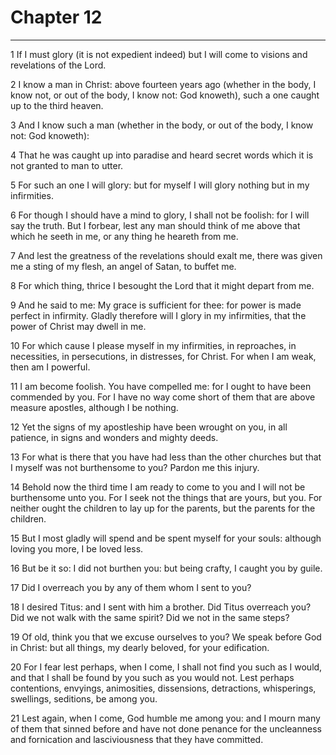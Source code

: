 # Chapter 12

***

1 If I must glory (it is not expedient indeed) but I will come to visions and revelations of the Lord.

2 I know a man in Christ: above fourteen years ago (whether in the body, I know not, or out of the body, I know not: God knoweth), such a one caught up to the third heaven.

3 And I know such a man (whether in the body, or out of the body, I know not: God knoweth):

4 That he was caught up into paradise and heard secret words which it is not granted to man to utter.

5 For such an one I will glory: but for myself I will glory nothing but in my infirmities.

6 For though I should have a mind to glory, I shall not be foolish: for I will say the truth. But I forbear, lest any man should think of me above that which he seeth in me, or any thing he heareth from me.

7 And lest the greatness of the revelations should exalt me, there was given me a sting of my flesh, an angel of Satan, to buffet me.

8 For which thing, thrice I besought the Lord that it might depart from me.

9 And he said to me: My grace is sufficient for thee: for power is made perfect in infirmity. Gladly therefore will I glory in my infirmities, that the power of Christ may dwell in me.

10 For which cause I please myself in my infirmities, in reproaches, in necessities, in persecutions, in distresses, for Christ. For when I am weak, then am I powerful.

11 I am become foolish. You have compelled me: for I ought to have been commended by you. For I have no way come short of them that are above measure apostles, although I be nothing.

12 Yet the signs of my apostleship have been wrought on you, in all patience, in signs and wonders and mighty deeds.

13 For what is there that you have had less than the other churches but that I myself was not burthensome to you? Pardon me this injury.

14 Behold now the third time I am ready to come to you and I will not be burthensome unto you. For I seek not the things that are yours, but you. For neither ought the children to lay up for the parents, but the parents for the children.

15 But I most gladly will spend and be spent myself for your souls: although loving you more, I be loved less.

16 But be it so: I did not burthen you: but being crafty, I caught you by guile.

17 Did I overreach you by any of them whom I sent to you?

18 I desired Titus: and I sent with him a brother. Did Titus overreach you? Did we not walk with the same spirit? Did we not in the same steps?

19 Of old, think you that we excuse ourselves to you? We speak before God in Christ: but all things, my dearly beloved, for your edification.

20 For I fear lest perhaps, when I come, I shall not find you such as I would, and that I shall be found by you such as you would not. Lest perhaps contentions, envyings, animosities, dissensions, detractions, whisperings, swellings, seditions, be among you.

21 Lest again, when I come, God humble me among you: and I mourn many of them that sinned before and have not done penance for the uncleanness and fornication and lasciviousness that they have committed.

